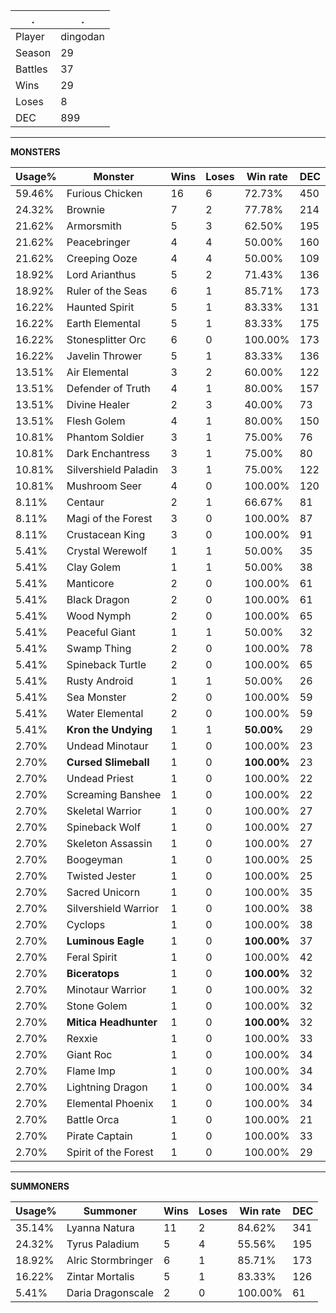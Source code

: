 .|.
|-|-
Player|dingodan
Season|29
Battles|37
Wins|29
Loses|8
DEC|899

---
**MONSTERS**

Usage%|Monster|Wins|Loses|Win rate|DEC|
-|-|-|-|-|-|
59.46%|Furious Chicken|16|6|72.73%|450|
24.32%|Brownie|7|2|77.78%|214|
21.62%|Armorsmith|5|3|62.50%|195|
21.62%|Peacebringer|4|4|50.00%|160|
21.62%|Creeping Ooze|4|4|50.00%|109|
18.92%|Lord Arianthus|5|2|71.43%|136|
18.92%|Ruler of the Seas|6|1|85.71%|173|
16.22%|Haunted Spirit|5|1|83.33%|131|
16.22%|Earth Elemental|5|1|83.33%|175|
16.22%|Stonesplitter Orc|6|0|100.00%|173|
16.22%|Javelin Thrower|5|1|83.33%|136|
13.51%|Air Elemental|3|2|60.00%|122|
13.51%|Defender of Truth|4|1|80.00%|157|
13.51%|Divine Healer|2|3|40.00%|73|
13.51%|Flesh Golem|4|1|80.00%|150|
10.81%|Phantom Soldier|3|1|75.00%|76|
10.81%|Dark Enchantress|3|1|75.00%|80|
10.81%|Silvershield Paladin|3|1|75.00%|122|
10.81%|Mushroom Seer|4|0|100.00%|120|
8.11%|Centaur|2|1|66.67%|81|
8.11%|Magi of the Forest|3|0|100.00%|87|
8.11%|Crustacean King|3|0|100.00%|91|
5.41%|Crystal Werewolf|1|1|50.00%|35|
5.41%|Clay Golem|1|1|50.00%|38|
5.41%|Manticore|2|0|100.00%|61|
5.41%|Black Dragon|2|0|100.00%|61|
5.41%|Wood Nymph|2|0|100.00%|65|
5.41%|Peaceful Giant|1|1|50.00%|32|
5.41%|Swamp Thing|2|0|100.00%|78|
5.41%|Spineback Turtle|2|0|100.00%|65|
5.41%|Rusty Android|1|1|50.00%|26|
5.41%|Sea Monster|2|0|100.00%|59|
5.41%|Water Elemental|2|0|100.00%|59|
5.41%|**Kron the Undying**|1|1|**50.00%**|29|
2.70%|Undead Minotaur|1|0|100.00%|23|
2.70%|**Cursed Slimeball**|1|0|**100.00%**|23|
2.70%|Undead Priest|1|0|100.00%|22|
2.70%|Screaming Banshee|1|0|100.00%|22|
2.70%|Skeletal Warrior|1|0|100.00%|27|
2.70%|Spineback Wolf|1|0|100.00%|27|
2.70%|Skeleton Assassin|1|0|100.00%|27|
2.70%|Boogeyman|1|0|100.00%|25|
2.70%|Twisted Jester|1|0|100.00%|25|
2.70%|Sacred Unicorn|1|0|100.00%|35|
2.70%|Silvershield Warrior|1|0|100.00%|38|
2.70%|Cyclops|1|0|100.00%|38|
2.70%|**Luminous Eagle**|1|0|**100.00%**|37|
2.70%|Feral Spirit|1|0|100.00%|42|
2.70%|**Biceratops**|1|0|**100.00%**|32|
2.70%|Minotaur Warrior|1|0|100.00%|32|
2.70%|Stone Golem|1|0|100.00%|32|
2.70%|**Mitica Headhunter**|1|0|**100.00%**|32|
2.70%|Rexxie|1|0|100.00%|33|
2.70%|Giant Roc|1|0|100.00%|34|
2.70%|Flame Imp|1|0|100.00%|34|
2.70%|Lightning Dragon|1|0|100.00%|34|
2.70%|Elemental Phoenix|1|0|100.00%|34|
2.70%|Battle Orca|1|0|100.00%|21|
2.70%|Pirate Captain|1|0|100.00%|33|
2.70%|Spirit of the Forest|1|0|100.00%|29|

---
**SUMMONERS**

Usage%|Summoner|Wins|Loses|Win rate|DEC|
-|-|-|-|-|-|
35.14%|Lyanna Natura|11|2|84.62%|341|
24.32%|Tyrus Paladium|5|4|55.56%|195|
18.92%|Alric Stormbringer|6|1|85.71%|173|
16.22%|Zintar Mortalis|5|1|83.33%|126|
5.41%|Daria Dragonscale|2|0|100.00%|61|
